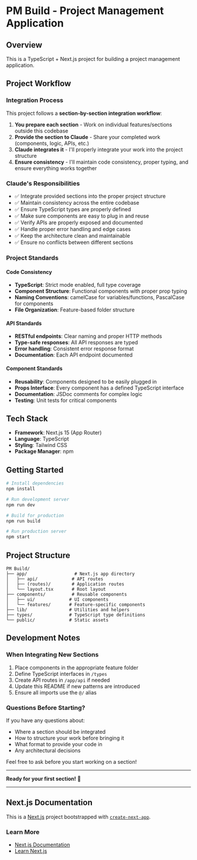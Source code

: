 # PM Build - Project Management Application

## Overview
This is a TypeScript + Next.js project for building a project management application.

## Project Workflow

### Integration Process
This project follows a **section-by-section integration workflow**:

1. **You prepare each section** - Work on individual features/sections outside this codebase
2. **Provide the section to Claude** - Share your completed work (components, logic, APIs, etc.)
3. **Claude integrates it** - I'll properly integrate your work into the project structure
4. **Ensure consistency** - I'll maintain code consistency, proper typing, and ensure everything works together

### Claude's Responsibilities
- ✅ Integrate provided sections into the proper project structure
- ✅ Maintain consistency across the entire codebase
- ✅ Ensure TypeScript types are properly defined
- ✅ Make sure components are easy to plug in and reuse
- ✅ Verify APIs are properly exposed and documented
- ✅ Handle proper error handling and edge cases
- ✅ Keep the architecture clean and maintainable
- ✅ Ensure no conflicts between different sections

### Project Standards

#### Code Consistency
- **TypeScript**: Strict mode enabled, full type coverage
- **Component Structure**: Functional components with proper prop typing
- **Naming Conventions**: camelCase for variables/functions, PascalCase for components
- **File Organization**: Feature-based folder structure

#### API Standards
- **RESTful endpoints**: Clear naming and proper HTTP methods
- **Type-safe responses**: All API responses are typed
- **Error handling**: Consistent error response format
- **Documentation**: Each API endpoint documented

#### Component Standards
- **Reusability**: Components designed to be easily plugged in
- **Props Interface**: Every component has a defined TypeScript interface
- **Documentation**: JSDoc comments for complex logic
- **Testing**: Unit tests for critical components

## Tech Stack
- **Framework**: Next.js 15 (App Router)
- **Language**: TypeScript
- **Styling**: Tailwind CSS
- **Package Manager**: npm

## Getting Started

```bash
# Install dependencies
npm install

# Run development server
npm run dev

# Build for production
npm run build

# Run production server
npm start
```

## Project Structure
```
PM Build/
├── app/                  # Next.js app directory
│   ├── api/             # API routes
│   ├── (routes)/        # Application routes
│   └── layout.tsx       # Root layout
├── components/          # Reusable components
│   ├── ui/             # UI components
│   └── features/       # Feature-specific components
├── lib/                # Utilities and helpers
├── types/              # TypeScript type definitions
└── public/             # Static assets
```

## Development Notes

### When Integrating New Sections
1. Place components in the appropriate feature folder
2. Define TypeScript interfaces in `/types`
3. Create API routes in `/app/api` if needed
4. Update this README if new patterns are introduced
5. Ensure all imports use the `@/` alias

### Questions Before Starting?
If you have any questions about:
- Where a section should be integrated
- How to structure your work before bringing it
- What format to provide your code in
- Any architectural decisions

Feel free to ask before you start working on a section!

---

**Ready for your first section!** 🚀

---

## Next.js Documentation

This is a [Next.js](https://nextjs.org) project bootstrapped with [`create-next-app`](https://nextjs.org/docs/app/api-reference/cli/create-next-app).

### Learn More
- [Next.js Documentation](https://nextjs.org/docs)
- [Learn Next.js](https://nextjs.org/learn)
